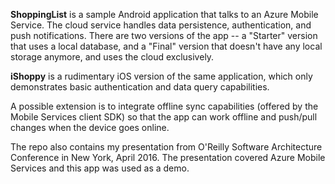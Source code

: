 **ShoppingList** is a sample Android application that talks to an Azure Mobile Service. The cloud service handles data persistence, authentication, and push notifications. There are two versions of the app -- a "Starter" version that uses a local database, and a "Final" version that doesn't have any local storage anymore, and uses the cloud exclusively.

**iShoppy** is a rudimentary iOS version of the same application, which only demonstrates basic authentication and data query capabilities.

A possible extension is to integrate offline sync capabilities (offered by the Mobile Services client SDK) so that the app can work offline and push/pull changes when the device goes online.

The repo also contains my presentation from O'Reilly Software Architecture Conference in New York, April 2016. The presentation covered Azure Mobile Services and this app was used as a demo.
